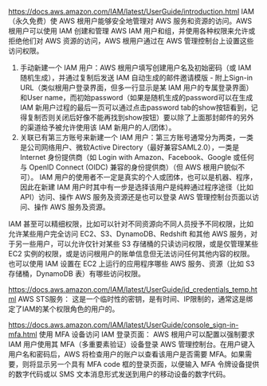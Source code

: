 https://docs.aws.amazon.com/IAM/latest/UserGuide/introduction.html
IAM（永久免费）使 AWS 根用户能够安全地管理对 AWS 服务和资源的访问。AWS 根用户可以使用 IAM 创建和管理 AWS IAM 用户和组，并使用各种权限来允许或拒绝他们对 AWS 资源的访问，AWS 根用户通过在 AWS 管理控制台上设置这些访问权限。
1. 手动新建一个 IAM 用户：AWS 根用户填写创建用户名及初始密码（或 IAM 随机生成），并通过复制后发送 IAM 自动生成的邮件邀请模版 - 附上Sign-in URL（类似根用户登录界面，但多一行显示是某 IAM 用户的专属登录界面）和User name，而初始password（如果是随机生成的password可以在生成 IAM 新用户过程的最后一页可以通过点击password tab的show按钮看到，记得复制否则关闭后好像不能再找到show按钮）要以除了上面那封邮件的另外的渠道给予被允许使用该 IAM 新用户的人/团体）。
2. 关联已有第三方账号来新建一个 IAM 用户：第三方账号通常分为两类，一类是公司网络用户、微软Active Directory（最好兼容SAML2.0），一类是Internet 身份提供商（如 Login with Amazon、Facebook、Google 或任何与 OpenID Connect (OIDC) 兼容的身份提供商）（但 AWS 根用户貌似不可）。
IAM 用户的使用者不一定是真实的个人或团体，也可以是机器、程序，因此在新建 IAM 用户时其中有一步是选择该用户是纯粹通过程序途径（比如API）访问、操作 AWS 服务及资源还是也可以登录 AWS 管理控制台页面以访问、操作 AWS 服务及资源。

IAM 甚至可以精细权限，比如可以针对不同资源向不同人员授予不同权限，比如允许某些用户完全访问 EC2、S3、DynamoDB、Redshift 和其他 AWS 服务，对于另一些用户，可以允许仅针对某些 S3 存储桶的只读访问权限，或是仅管理某些 EC2 实例的权限，或是访问根用户的账单信息但无法访问任何其他内容的权限。
也可以使用 IAM 设置在 EC2 上运行的应用程序哪些 AWS 服务、资源（比如 S3 存储桶，DynamoDB 表）有哪些访问权限。



https://docs.aws.amazon.com/IAM/latest/UserGuide/id_credentials_temp.html
AWS STS服务：
这是一个临时性的密钥，是有时间、IP限制的，通常这是绑定了IAM的某个权限角色的用户的。



https://docs.aws.amazon.com/IAM/latest/UserGuide/console_sign-in-mfa.html
使用 MFA 设备访问 IAM 登录页面：
AWS 根用户可以配置以强制要求 IAM 用户使用其 MFA（多重要素验证）设备登录 AWS 管理控制台。在用户键入用户名和密码后，AWS 将检查用户的账户以查看该用户是否需要 MFA。如果需要，则将显示另一个具有 MFA code 框的登录页面，以便输入 MFA 令牌设备提供的数字代码或以 SMS 文本消息形式发送到用户的移动设备的数字代码。


